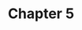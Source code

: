 ---
title: Chapter 5
teaser: Introduction to Monte Carlo Methods in Reinforcement Learning
tutorial: TUTORIAL
type: course
slide_link: ch_5_rl_mc_methods/RL_5.slides.html
tute_link: https://github.com/BardOfCodes/DRL_in_CV/blob/master/ch_2_rl_in_non_associative/tutorial.ipynb
---